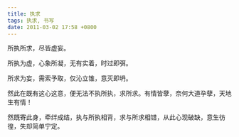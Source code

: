 ```yaml
---
title: 执求
tags: 执求, 书写
date: 2011-03-02 17:58 +0800
---
```



所执所求，尽皆虚妄。

所执为虚，心象所凝，无有实着，时过即弭。

所求为妄，需索予取，仅沁立锥，意灭即坍。

然此在既有这心这意，便无法不执所执，求所求。有情皆孽，奈何大道孕孽，天地生有情！

然既寄此身，牵绊成结，执与所执相背，求与所求相错，从此心现破缺，意生彷徨，失却简单宁定。

